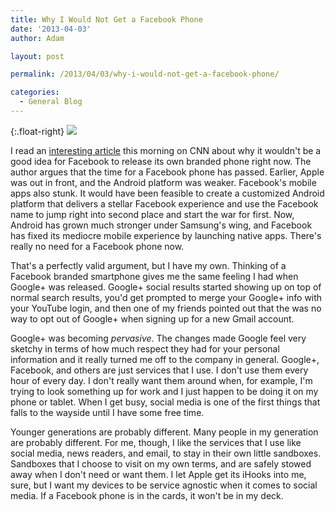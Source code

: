 ```yaml
---
title: Why I Would Not Get a Facebook Phone
date: '2013-04-03'
author: Adam

layout: post

permalink: /2013/04/03/why-i-would-not-get-a-facebook-phone/

categories:
  - General Blog
---
```

{:.float-right}
<img
  src="{{ '/assets/img/2013/facebook_phone.jpg' | relative_url }}"
  srcset="{{ '/assets/img/2013/facebook_phone@2x.jpg' | relative_url }} 2x"
  class="img-fluid"
/>

I read an [interesting
article](http://www.cnn.com/2013/03/29/tech/mobile/facebook-phone-mashable) this
morning on CNN about why it wouldn't be a good idea for Facebook to release its
own branded phone right now. The author argues that the time for a Facebook
phone has passed. Earlier, Apple was out in front, and the Android platform was
weaker. Facebook's mobile apps also stunk. It would have been feasible to create
a customized Android platform that delivers a stellar Facebook experience and
use the Facebook name to jump right into second place and start the war for
first. Now, Android has grown much stronger under Samsung's wing, and Facebook
has fixed its mediocre mobile experience by launching native apps. There's
really no need for a Facebook phone now.

That's a perfectly valid argument, but I have my own. Thinking of a Facebook
branded smartphone gives me the same feeling I had when Google+ was released.
Google+ social results started showing up on top of normal search results, you'd
get prompted to merge your Google+ info with your YouTube login, and then one of
my friends pointed out that the was no way to opt out of Google+ when signing up
for a new Gmail account.

Google+ was becoming _pervasive_. The changes made Google feel very sketchy in
terms of how much respect they had for your personal information and it really
turned me off to the company in general. Google+, Facebook, and others are just
services that I use. I don't use them every hour of every day. I don't really
want them around when, for example, I'm trying to look something up for work and
I just happen to be doing it on my phone or tablet. When I get busy, social
media is one of the first things that falls to the wayside until I have some
free time.

Younger generations are probably different. Many people in my generation are
probably different. For me, though, I like the services that I use like social
media, news readers, and email, to stay in their own little sandboxes. Sandboxes
that I choose to visit on my own terms, and are safely stowed away when I don't
need or want them. I let Apple get its iHooks into me, sure, but I want my
devices to be service agnostic when it comes to social media. If a Facebook
phone is in the cards, it won't be in my deck.
